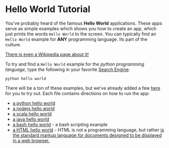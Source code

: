 # Hello World Tutorial

You've probably heard of the famous **Hello World** applications. These apps serve as simple examples which shows you how to create an app, which just prints the words `Hello World` to the screen. You can typically find an `Hello World` example for **ANY** programming language. Its part of the culture.

[There is even a Wikipedia page about it!](https://en.wikipedia.org/wiki/%22Hello,_World!%22_program)

To try and find a `Hello World` example for the _python programming language_, type the following in your favorite [Search Engine](https://www.lifewire.com/best-search-engines-2483352):

`python hello world`

There will be a ton of these examples, but we've already added a few [here](./hello-world/) for you to try out. Each file contains directions on how to run the app:

- [a python hello world](./hello-world/helloworld.py)
- [a nodejs hello world](./hello-world/helloworld.js)
- [a scala hello world](./hello-world/Hello.scala)
- [a java hello world](./hello-world/HelloWorld.java)
- [a bash hello world](./hello-world/helloworld.sh) - a bash scripting example
- [a HTML hello world](./hello-world/helloworld.html) - HTML is not a programming language, but rather [is the standard markup language for documents designed to be displayed in a web browser.](https://en.wikipedia.org/wiki/HTML)
